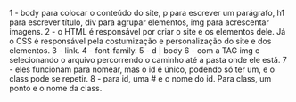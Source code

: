 1 - body para colocar o conteúdo do site, p para escrever um parágrafo, h1 para escrever título, div para agrupar elementos, img para acrescentar imagens.
2 - o HTML é responsável por criar o site e os elementos dele. Já o CSS é responsável pela costumização e personalização do site e dos elementos.
3 - link.
4 - font-family.
5 - d | body
6 - com a TAG img e selecionando o arquivo percorrendo o caminho até a pasta onde ele está.
7 - eles funcionam para nomear, mas o id é único, podendo só ter um, e o class pode se repetir.
8 - para id, uma # e o nome do id. Para class, um ponto e o nome da class.